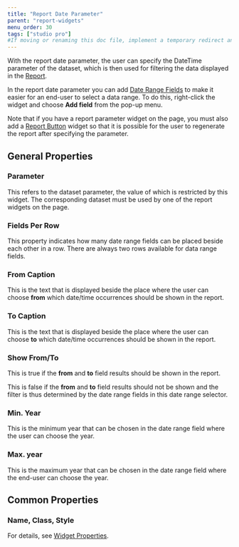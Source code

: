 ```yaml
---
title: "Report Date Parameter"
parent: "report-widgets"
menu_order: 30
tags: ["studio pro"]
#If moving or renaming this doc file, implement a temporary redirect and let the respective team know they should update the URL in the product. See Mapping to Products for more details.
---
```


With the report date parameter, the user can specify the DateTime parameter of the dataset, which is then used for filtering the data displayed in the [Report](report-widgets).

In the report date parameter you can add [Date Range Fields](date-range-field) to make it easier for an end-user to select a data range. To do this, right-click the widget and choose **Add field** from the pop-up menu.

Note that if you have a report parameter widget on the page, you must also add a [Report Button](report-button) widget so that it is possible for the user to regenerate the report after specifying the parameter.

## General Properties

### Parameter

This refers to the dataset parameter, the value of which is restricted by this widget. The corresponding dataset must be used by one of the report widgets on the page.

### Fields Per Row

This property indicates how many date range fields can be placed beside each other in a row. There are always two rows available for data range fields.

### From Caption

This is the text that is displayed beside the place where the user can choose **from** which date/time occurrences should be shown in the report.

### To Caption

This is the text that is displayed beside the place where the user can choose **to** which date/time occurrences should be shown in the report.

### Show From/To

This is true if the **from** and **to** field results should be shown in the report.

This is false if the **from** and **to** field results should not be shown and the filter is thus determined by the date range fields in this date range selector.

### Min. Year

This is the minimum year that can be chosen in the date range field where the user can choose the year.

### Max. year

This is the maximum year that can be chosen in the date range field where the end-user can choose the year.

## Common Properties

### Name, Class, Style

For details, see [Widget Properties](common-widget-properties).

